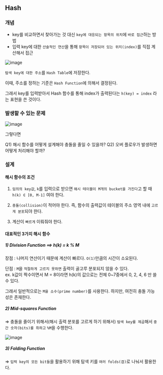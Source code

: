 ## Hash

### 개념 

- key를 비교하면서 찾아가는 것 대신 `key에 대응되는 항목의 위치`에 `바로 접근`하는 방법
- 입력 key에 대한 `산술적인 연산`을 통해 `항목이 저장되어 있는 위치(index)`를 직접 계산해서 접근

![image](https://user-images.githubusercontent.com/64796257/150664227-30e39178-1935-4d77-b40b-d1e0942574ef.png)

`탐색 key에 대한 주소`를 `Hash Table`에 저장한다. 

이때, 주소를 정하는 기준은 `Hash Function`에 의해서 결정된다.

그래서 key를 입력받아서 Hash 함수를 통해 index가 출력된다는 `h(key) = index` 라는 표현을 쓴 것이다.

### 발생할 수 있는 문제 

![image](https://user-images.githubusercontent.com/64796257/150664240-67a686f0-c00b-4bbe-ad89-309d8db2b484.png)

그렇다면 

Q1) 해시 함수를 어떻게 설계해야 충돌을 줄일 수 있을까?
Q2) 오버 플로우가 발생하면 어떻게 처리해야 할까? 

### 설계 

#### 해시 함수의 조건
1) `임의의 key값`, `k`를 입력으로 받으면 `해시 테이블이 M개의 bucket을 가진다`고 할 때 `h(k) ∈ [0, M-1]` 여야 한다.

2) `충돌(collision)`이 적어야 한다. 즉, 함수의 출력값이 테이블의 주소 영역 내에 `고르게 분포`되야 한다. 

3) 계산이 `빠르게` 이뤄줘야 한다.

#### 대표적인 3가지 해시 함수

##### 1) Division Function ==> h(k) = k % M 

장점 : 나머지 연산이기 때문에 계산이 빠르다. `O(1)`만큼의 시간이 소요된다.

단점 : `M`을 `적절하게 고르지 못하면` 출력이 골고루 분포되지 않을 수 있다.  
ex. k값이 짝수이면서 M = 8이라면 h(k)의 값으로는 전체 0~7중에서 0, 2, 4, 6 만 쓸 수 있다.

그래서 일반적으로는 `M을 소수(prime number)`를 사용한다. 하지만, 여전히 충돌 가능성은 존재한다.

##### 2) Mid-squares Function
⇒ 충돌을 줄이기 위해서(해시 출력 분포를 고르게 하기 위해서) `탐색 key를 제곱`해서 `중간 숫자(bits)를 취하고` `%M`을 수행한다.
    
![image](https://user-images.githubusercontent.com/64796257/150667649-414535c5-6192-4d0b-bc63-a5e7ddc88392.png)

##### 3) Folding Function 
⇒ `입력 key의 모든 bit들`을 활용하기 위해 탐색 키를 `여러 folds(겹)`로 나눠서 활용한다. 


    
    
    
    
    
    
    







